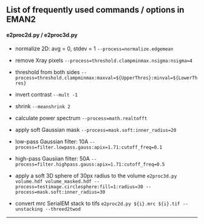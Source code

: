 ## List of frequently used commands / options in EMAN2

#### e2proc2d.py / e2proc3d.py

  * normalize 2D: avg = 0, stdev = 1
`--process=normalize.edgemean`

  * remove Xray pixels
`--process=threshold.clampminmax.nsigma:nsigma=4`

  * threshold from both sides
`--process=threshold.clampminmax:maxval=${UpperThres}:minval=${LowerThres}`

  * invert contrast
`--mult -1`

  * shrink
`--meanshrink 2`

  * calculate power spectrum
`--process=math.realtofft`

  * apply soft Gaussian mask 
`--process=mask.soft:inner_radius=20`

  * low-pass Gaussian filter: 10A
`--process=filter.lowpass.gauss:apix=1.71:cutoff_freq=0.1`

  * high-pass Gausiian filter: 50A
 `--process=filter.highpass.gauss:apix=1.71:cutoff_freq=0.5`

  * apply a soft 3D sphere of 30px radius to the volume
 `e2proc3d.py volume.hdf volume_masked.hdf --process=testimage.circlesphere:fill=1:radius=30 --process=mask.soft:inner_radius=30`

  * convert mrc SerialEM stack to tifs
`e2proc2d.py ${i}.mrc ${i}.tif --unstacking --threed2twod`

-----

